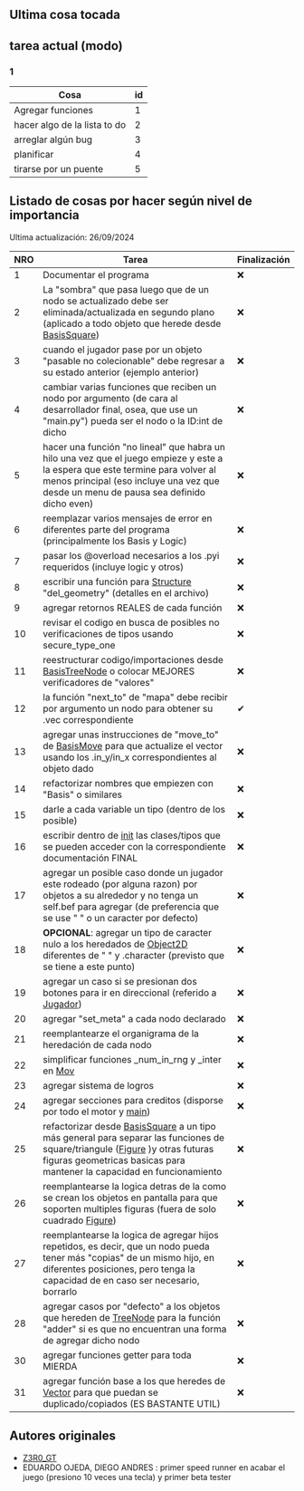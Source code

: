 ## Ultima cosa tocada

## tarea actual (modo)
### **1**


| **Cosa** | **id** |
|-|-|
|Agregar funciones | 1|
|hacer algo de la lista to do | 2| 
|arreglar algún bug | 3 |
|planificar | 4 | 
|tirarse por un puente | 5 |

## Listado de cosas por hacer según nivel de importancia
Ultima actualización: 26/09/2024

|**NRO** |**Tarea**  | **Finalización**  |
|-----|--|---------------|
|1| Documentar el programa   |       ❌       |
|2|La "sombra" que pasa luego que de un nodo se actualizado debe ser eliminada/actualizada en segundo plano (aplicado a todo objeto que herede desde [BasisSquare](/core/models/base/include/BasisSquare.py)) | ❌ |
|3|cuando el jugador pase por un objeto "pasable no colecionable" debe regresar a su estado anterior (ejemplo anterior) | ❌|
|4| cambiar varias funciones que reciben un nodo por argumento (de cara al desarrollador final, osea, que use un "main.py") pueda ser el nodo o la ID:int de dicho | ❌ |
|5| hacer una función "no lineal" que habra un hilo una vez que el juego empieze y este a la espera que este termine para volver al menos principal (eso incluye una vez que desde un menu de pausa sea definido dicho even)| ❌|
|6|reemplazar varios mensajes de error en diferentes parte del programa (principalmente los Basis y Logic)| ❌|
|7|pasar los @overload necesarios a los .pyi requeridos (incluye logic y otros)| ❌ |
|8|escribir una función para [Structure](/core/models/data/d2/structure.py) "del_geometry" (detalles en el archivo)| ❌|
|9|agregar retornos REALES de cada función| ❌|
|10|revisar el codigo en busca de posibles no verificaciones de tipos usando secure_type_one | ❌ |
|11| reestructurar codigo/importaciones desde [BasisTreeNode](/core/models/base/include/BasisTreeNode.py) o colocar MEJORES verificadores de "valores" | ❌ |
|12| la función "next_to" de "mapa" debe recibir por argumento un nodo para obtener su .vec correspondiente | ✔ |
|13| agregar unas instrucciones de "move_to" de [BasisMove](/core/models/base/constant/BasisMover.py) para que actualize el vector usando los .in_y/in_x correspondientes al objeto dado | ❌ |
|14| refactorizar nombres que empiezen con "Basis" o similares | ❌ |
|15| darle a cada variable un tipo (dentro de los posible) | ❌ |
|16| escribir dentro de [init](/core/__init__.py) las clases/tipos que se pueden acceder con la correspondiente documentación FINAL | ❌|
|17| agregar un posible caso donde un jugador este rodeado (por alguna razon) por objetos a su alrededor y no tenga un self.bef para agregar (de preferencia que se use " " o un caracter por defecto) | ❌|
|18| **OPCIONAL**: agregar un tipo de caracter nulo a los heredados de [Object2D](/core/models/data/d2/base/object2d.py) diferentes de " " y .character (previsto que se tiene a este punto) | ❌ | 
|19| agregar un caso si se presionan dos botones para ir en direccional (referido a [Jugador](/core/models/data/d2/interactive/player.py)) | ❌|
|20| agregar "set_meta" a cada nodo declarado | ❌ |
|21| reemplantearze el organigrama de la heredación de cada nodo | ❌|
|22| simplificar funciones _num_in_rng y _inter en [Mov](/core/models/data/d2/base/mov.py) | ❌ |
|23| agregar sistema de logros | ❌ |
|24| agregar secciones para creditos (disporse por todo el motor y [main](/main.py)) | ❌ |
|25| refactorizar desde [BasisSquare](/core/models/base/include/BasisSquare.py) a un tipo más general para separar las funciones de square/triangule ([Figure](/core/models/data/d2/base/include/figure.py) )y otras futuras figuras geometricas basicas para mantener la capacidad en funcionamiento | ❌
|26| reemplantearse la logica detras de la como se crean los objetos en pantalla para que soporten multiples figuras (fuera de solo cuadrado [Figure](/core/models/data/d2/base/include/figure.py))  | ❌ |
|27| reemplantearse la logica de agregar hijos repetidos, es decir, que un nodo pueda tener más "copias" de un mismo hijo, en diferentes posiciones, pero tenga la capacidad de en caso ser necesario, borrarlo | ❌ |
|28| agregar casos por "defecto" a los objetos que hereden de [TreeNode](/core/models/base/include/BasisTreeNode.py) para la función "adder" si es que no encuentran una forma de agregar dicho nodo | ❌|
|30| agregar funciones getter para toda MIERDA | ❌ |
|31| agregar función base a los que heredes de [Vector](/core/models/base/constant/Vector.py) para que puedan se duplicado/copiados (ES BASTANTE UTIL)| ❌ |
## Autores originales
- [Z3R0_GT](https://github.com/Z3R0GT/)
- EDUARDO OJEDA, DIEGO ANDRES : primer speed runner en acabar el juego (presiono 10 veces una tecla) y primer beta tester

